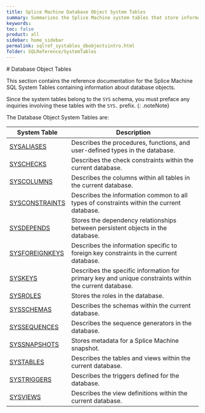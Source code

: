 ```yaml
---
title: Splice Machine Database Object System Tables
summary: Summarizes the Splice Machine system tables that store information about database objects.
keywords:
toc: false
product: all
sidebar: home_sidebar
permalink: sqlref_systables_dbobjectsintro.html
folder: SQLReference/SystemTables
---
```

<section>
<div class="TopicContent" data-swiftype-index="true" markdown="1">
# Database Object Tables

This section contains the reference documentation for the Splice Machine
SQL System Tables containing information about database objects.

Since the system tables belong to the `SYS` schema, you must preface any
inquiries involving these tables with the `SYS.` prefix.
{: .noteNote}

The Database Object System Tables are:

<table summary="Summary table with links to and descriptions of system database object tables">
                <col />
                <col />
                <thead>
                    <tr>
                        <th>System Table</th>
                        <th>Description</th>
                    </tr>
                </thead>
                <tbody>
                    <tr>
                        <td class="CodeFont"><a href="sqlref_systables_sysaliases.html">SYSALIASES</a>
                        </td>
                        <td>Describes the procedures, functions, and
		user-defined types in the database.</td>
                    </tr>
                    <tr>
                        <td class="CodeFont"><a href="sqlref_systables_syschecks.html">SYSCHECKS</a>
                        </td>
                        <td>Describes the check constraints within
		the current database.</td>
                    </tr>
                    <tr>
                        <td class="CodeFont"><a href="sqlref_systables_syscolumns.html">SYSCOLUMNS</a>
                        </td>
                        <td>Describes the columns within all tables in the
		current database.</td>
                    </tr>
                    <tr>
                        <td class="CodeFont"><a href="sqlref_systables_sysconstraints.html">SYSCONSTRAINTS</a>
                        </td>
                        <td>Describes the information common to all
types of constraints within the current database.</td>
                    </tr>
                    <tr>
                        <td class="CodeFont"><a href="sqlref_systables_sysdepends.html">SYSDEPENDS</a>
                        </td>
                        <td>Stores the dependency relationships between
		persistent objects in the database.</td>
                    </tr>
                    <tr>
                        <td class="CodeFont"><a href="developers_fundamentals_foreignkeys.html">SYSFOREIGNKEYS</a>
                        </td>
                        <td>Describes the information specific to
		foreign key constraints in the current database.</td>
                    </tr>
                    <tr>
                        <td class="CodeFont"><a href="sqlref_systables_syskeys.html">SYSKEYS</a>
                        </td>
                        <td>Describes the specific information for primary key and unique constraints within the current database.</td>
                    </tr>
                    <tr>
                        <td class="CodeFont"><a href="sqlref_systables_sysroles.html">SYSROLES</a>
                        </td>
                        <td>Stores the roles in the database.</td>
                    </tr>
                    <tr>
                        <td class="CodeFont"><a href="sqlref_systables_sysschemas.html">SYSSCHEMAS</a>
                        </td>
                        <td>Describes the schemas within the current
		database.</td>
                    </tr>
                    <tr>
                        <td class="CodeFont"><a href="sqlref_systables_syssequences.html">SYSSEQUENCES</a>
                        </td>
                        <td>Describes the sequence generators in the
		database.</td>
                    </tr>
                    <tr>
                        <td class="CodeFont"><a href="sqlref_systables_sysschemas.html">SYSSNAPSHOTS</a>
                        </td>
                        <td>Stores metadata for a Splice Machine snapshot.</td>
                    </tr>
                    <tr>
                        <td class="CodeFont"><a href="sqlref_systables_systables.html">SYSTABLES</a>
                        </td>
                        <td>Describes the tables and views within the current
		database.</td>
                    </tr>
                    <tr>
                        <td class="CodeFont"><a href="sqlref_systables_systriggers.html">SYSTRIGGERS</a>
                        </td>
                        <td>Describes the triggers defined for the database.</td>
                    </tr>
                    <tr>
                        <td class="CodeFont"><a href="sqlref_systables_sysviews.html">SYSVIEWS</a>
                        </td>
                        <td>Describes the view definitions within the current
		database.</td>
                    </tr>
                </tbody>
            </table>
</div>
</section>

